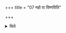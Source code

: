 +++
title = "07 महो वा विष्णविति"

+++

<details><summary>थिते</summary>

महो वा विष्णविति सर्वतः स्थूणाः परिमिनोति ७
</details>
